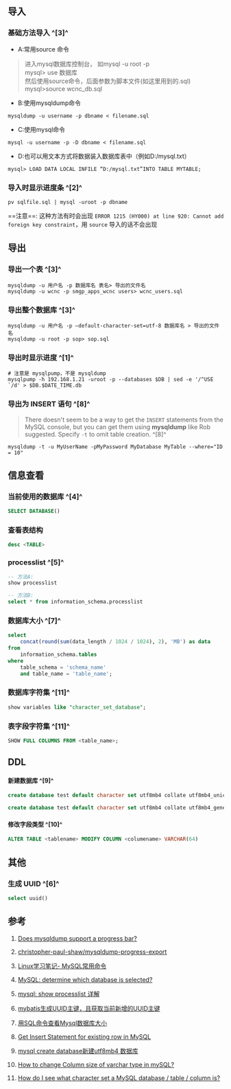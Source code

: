 ﻿## 导入
### 基础方法导入 ^[3]^
- A:常用source 命令  
> 进入mysql数据库控制台， 如mysql -u root -p  
> mysql> use 数据库  
> 然后使用source命令，后面参数为脚本文件(如这里用到的.sql)  
> mysql>source wcnc_db.sql  

- B:使用mysqldump命令  
```shell
mysqldump -u username -p dbname < filename.sql  
```

- C:使用mysql命令  
```shell
mysql -u username -p -D dbname < filename.sql
```

- D:也可以用文本方式将数据装入数据库表中（例如D:/mysql.txt）  
```shell
mysql> LOAD DATA LOCAL INFILE “D:/mysql.txt”INTO TABLE MYTABLE;  
```

### 导入时显示进度条 ^[2]^
```shell
pv sqlfile.sql | mysql -uroot -p dbname
```

==注意==: 这种方法有时会出现 `ERROR 1215 (HY000) at line 920: Cannot add foreign key constraint`，用 `source` 导入的话不会出现



## 导出

### 导出一个表 ^[3]^
```shell
mysqldump -u 用户名 -p 数据库名 表名> 导出的文件名  
mysqldump -u wcnc -p smgp_apps_wcnc users> wcnc_users.sql
```

### 导出整个数据库 ^[3]^
```shell
mysqldump -u 用户名 -p –default-character-set=utf-8 数据库名 > 导出的文件名
mysqldump -u root -p sop> sop.sql  
```

### 导出时显示进度 ^[1]^
```shell
# 注意是 mysqlpump，不是 mysqldump
mysqlpump -h 192.168.1.21 -uroot -p --databases $DB | sed -e '/^USE `/d' > $DB.$DATE_TIME.db 
```

### 导出为 INSERT 语句 ^[8]^

> There doesn't seem to be a way to get the `INSERT` statements from the MySQL console, but you can get them using **mysqldump** like Rob suggested. Specify `-t` to omit table creation. ^[8]^

```shell
mysqldump -t -u MyUserName -pMyPassword MyDatabase MyTable --where="ID = 10"
```





## 信息查看

### 当前使用的数据库 ^[4]^
```sql
SELECT DATABASE()
```

### 查看表结构

```sql
desc <TABLE>
```

### processlist ^[5]^

```sql
-- 方法A:
show processlist

-- 方法B:
select * from information_schema.processlist
```

### 数据库大小 ^[7]^

```sql
select
	concat(round(sum(data_length / 1024 / 1024), 2), 'MB') as data
from
	information_schema.tables
where
	table_schema = 'schema_name'
	and table_name = 'table_name';

```



### 数据库字符集 ^[11]^

```sql
show variables like "character_set_database";
```



### 表字段字符集 ^[11]^

```sql
SHOW FULL COLUMNS FROM <table_name>;
```





## DDL

#### 新建数据库 ^[9]^

```sql
create database test default character set utf8mb4 collate utf8mb4_unicode_ci;

create database test default character set utf8mb4 collate utf8mb4_general_ci;
```



#### 修改字段类型 ^[10]^

```sql
ALTER TABLE <tablename> MODIFY COLUMN <columename> VARCHAR(64)
```





## 其他

### 生成 UUID ^[6]^

```sql
select uuid()
```



## 参考
1. [Does mysqldump support a progress bar?](https://stackoverflow.com/questions/4852933/does-mysqldump-support-a-progress-bar)

2. [christopher-paul-shaw/mysqldump-progress-export](https://gist.github.com/christopher-paul-shaw/db73591eb749949aad126947f1122702)

3. [Linux学习笔记- MySQL常用命令](https://www.jianshu.com/p/b46fe8c2bbed#86520ff8-f173-5eaf-9a5e-8af8c0b37572)

4. [MySQL: determine which database is selected?](https://stackoverflow.com/questions/8096550/mysql-determine-which-database-is-selected)

5. [mysql: show processlist 详解](https://zhuanlan.zhihu.com/p/30743094)

6. [mybatis生成UUID主键，且获取当前新增的UUID主键](https://my.oschina.net/whatwhy/blog/3020583)

7. [用SQL命令查看Mysql数据库大小](https://www.jianshu.com/p/cc20d90ac138)

8. [Get Insert Statement for existing row in MySQL](https://stackoverflow.com/questions/3978326/get-insert-statement-for-existing-row-in-mysql)

9. [mysql create database新建utf8mb4 数据库](http://www.ecjson.com/article/123.html)

10. [How to change Column size of varchar type in mySQL? ](https://stackoverflow.com/questions/22668024/how-to-change-column-size-of-varchar-type-in-mysql)

11. [How do I see what character set a MySQL database / table / column is?](https://stackoverflow.com/questions/1049728/how-do-i-see-what-character-set-a-mysql-database-table-column-is)